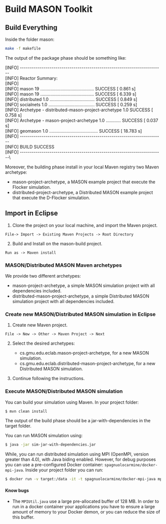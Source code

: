 # Build MASON Toolkit

## Build Everything

Inside the folder mason:

```bash
make -f makefile
```

The output of the package phase should be something like:

[INFO] ------------------------------------------------------------------------\
[INFO] Reactor Summary:\
[INFO]\
[INFO] mason 19 ........................................... SUCCESS [  0.861 s]\
[INFO] mason 19 ........................................... SUCCESS [  6.339 s]\
[INFO] distributed 1.0 .................................... SUCCESS [  0.849 s]\
[INFO] socialnets 1.0 ..................................... SUCCESS [  0.259 s]\
[INFO] Archetype - distributed-mason-project-archetype 1.0  SUCCESS [  0.758 s]\
[INFO] Archetype - mason-project-archetype 1.0 ............ SUCCESS [  0.037 s]\
[INFO] geomason 1.0 ....................................... SUCCESS [ 18.783 s]\
[INFO] ------------------------------------------------------------------------\
[INFO] BUILD SUCCESS\
[INFO] ------------------------------------------------------------------------\

Moreover, the building phase install in your local Maven registry two Maven archetype:

- mason-project-archetype, a MASON example project that execute the Flocker simulation.
- distributed-project-archetype, a Distributed MASON example project that execute the D-Flocker simulation.

## Import in Eclipse

1. Clone the project on your local machine, and import the Maven project.

```
File-> Import -> Existing Maven Projects -> Root Directory
```

2. Build and Install on the mason-build project.

```
Run as -> Maven install
```

### MASON/Distributed MASON Maven archetypes

We provide two different archetypes:

- mason-project-archetype, a simple MASON simulation project with all dependencies included.
- distributed-mason-project-archetype, a simple Distributed MASON simulation project with all dependencies included.

### Create new MASON/Distributed MASON simulation in Eclipse

1. Create new Maven project.
```
File -> New -> Other -> Maven Project -> Next
```
2. Select the desired archetypes:
	- cs.gmu.edu.eclab.mason-project-archetype, for a new MASON simulation.
	- cs.gmu.edu.eclab.distributed-mason-project-archetype, for a new Distributed MASON simulation.
	
3. Continue following the instructions.

### Execute MASON/Distributed MASON simulation

You can build your simulation using Maven. In your project folder:

```bash
$ mvn clean install 
```

The output of the build phase should be a jar-with-dependencies in the target folder.

You can run MASON simulation using:
 
```bash
$ java -jar sim-jar-with-dependencies.jar
```

While, you can run distributed simulation using MPI (OpenMPI, version greater than 4.0), with Java biding enabled. However, for debug purposes you can use a pre-configured Docker container: `spagnuolocarmine/docker-mpi-java`.
Inside your project folder you can run:

```bash
$ docker run -v target:/data -it -t spagnuolocarmine/docker-mpi-java mpirun --allow-run-as-root -np 4 java -Xmx3G -jar /data/sim-jar-with-dependencies.jar
```

#### Know bugs

- The `MPIUtil.java` use a large pre-allocated buffer of 128 MB. In order to run in a docker container your applications you have to ensure a large amount of memory to your Docker demon, or you can reduce the size of this buffer.
